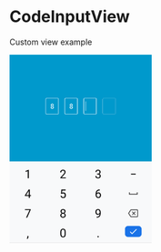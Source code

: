 # CodeInputView
Custom view example

<img src="https://github.com/androks/CodeInputView/blob/master/Screenshot_20190926-141304.png" width="250">
